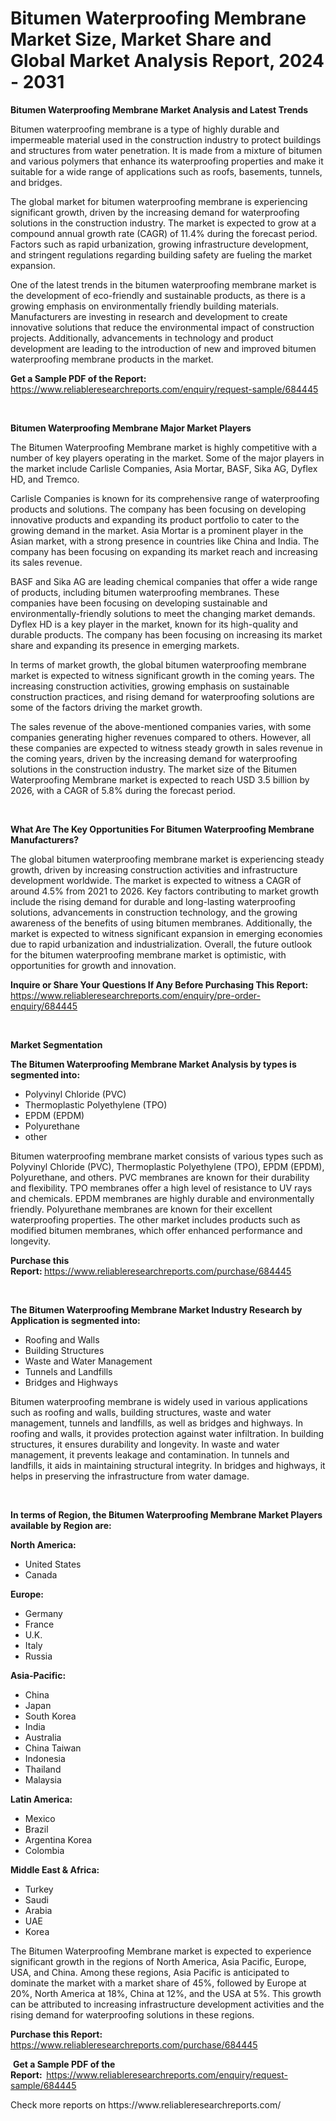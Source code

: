 <p><h1>Bitumen Waterproofing Membrane Market Size, Market Share and Global Market Analysis Report, 2024 - 2031</h1></p><p><strong>Bitumen Waterproofing Membrane Market Analysis and Latest Trends</strong></p>
<p><p>Bitumen waterproofing membrane is a type of highly durable and impermeable material used in the construction industry to protect buildings and structures from water penetration. It is made from a mixture of bitumen and various polymers that enhance its waterproofing properties and make it suitable for a wide range of applications such as roofs, basements, tunnels, and bridges.</p><p>The global market for bitumen waterproofing membrane is experiencing significant growth, driven by the increasing demand for waterproofing solutions in the construction industry. The market is expected to grow at a compound annual growth rate (CAGR) of 11.4% during the forecast period. Factors such as rapid urbanization, growing infrastructure development, and stringent regulations regarding building safety are fueling the market expansion.</p><p>One of the latest trends in the bitumen waterproofing membrane market is the development of eco-friendly and sustainable products, as there is a growing emphasis on environmentally friendly building materials. Manufacturers are investing in research and development to create innovative solutions that reduce the environmental impact of construction projects. Additionally, advancements in technology and product development are leading to the introduction of new and improved bitumen waterproofing membrane products in the market.</p></p>
<p><strong>Get a Sample PDF of the Report:&nbsp;</strong> <a href="https://www.reliableresearchreports.com/enquiry/request-sample/684445">https://www.reliableresearchreports.com/enquiry/request-sample/684445</a></p>
<p>&nbsp;</p>
<p><strong>Bitumen Waterproofing Membrane Major Market Players</strong></p>
<p><p>The Bitumen Waterproofing Membrane market is highly competitive with a number of key players operating in the market. Some of the major players in the market include Carlisle Companies, Asia Mortar, BASF, Sika AG, Dyflex HD, and Tremco.</p><p>Carlisle Companies is known for its comprehensive range of waterproofing products and solutions. The company has been focusing on developing innovative products and expanding its product portfolio to cater to the growing demand in the market. Asia Mortar is a prominent player in the Asian market, with a strong presence in countries like China and India. The company has been focusing on expanding its market reach and increasing its sales revenue.</p><p>BASF and Sika AG are leading chemical companies that offer a wide range of products, including bitumen waterproofing membranes. These companies have been focusing on developing sustainable and environmentally-friendly solutions to meet the changing market demands. Dyflex HD is a key player in the market, known for its high-quality and durable products. The company has been focusing on increasing its market share and expanding its presence in emerging markets.</p><p>In terms of market growth, the global bitumen waterproofing membrane market is expected to witness significant growth in the coming years. The increasing construction activities, growing emphasis on sustainable construction practices, and rising demand for waterproofing solutions are some of the factors driving the market growth.</p><p>The sales revenue of the above-mentioned companies varies, with some companies generating higher revenues compared to others. However, all these companies are expected to witness steady growth in sales revenue in the coming years, driven by the increasing demand for waterproofing solutions in the construction industry. The market size of the Bitumen Waterproofing Membrane market is expected to reach USD 3.5 billion by 2026, with a CAGR of 5.8% during the forecast period.</p></p>
<p>&nbsp;</p>
<p><strong>What Are The Key Opportunities For Bitumen Waterproofing Membrane Manufacturers?</strong></p>
<p><p>The global bitumen waterproofing membrane market is experiencing steady growth, driven by increasing construction activities and infrastructure development worldwide. The market is expected to witness a CAGR of around 4.5% from 2021 to 2026. Key factors contributing to market growth include the rising demand for durable and long-lasting waterproofing solutions, advancements in construction technology, and the growing awareness of the benefits of using bitumen membranes. Additionally, the market is expected to witness significant expansion in emerging economies due to rapid urbanization and industrialization. Overall, the future outlook for the bitumen waterproofing membrane market is optimistic, with opportunities for growth and innovation.</p></p>
<p><strong>Inquire or Share Your Questions If Any Before Purchasing This Report:</strong> <a href="https://www.reliableresearchreports.com/enquiry/pre-order-enquiry/684445">https://www.reliableresearchreports.com/enquiry/pre-order-enquiry/684445</a></p>
<p>&nbsp;</p>
<p><strong>Market Segmentation</strong></p>
<p><strong>The Bitumen Waterproofing Membrane Market Analysis by types is segmented into:</strong></p>
<p><ul><li>Polyvinyl Chloride (PVC)</li><li>Thermoplastic Polyethylene (TPO)</li><li>EPDM (EPDM)</li><li>Polyurethane</li><li>other</li></ul></p>
<p><p>Bitumen waterproofing membrane market consists of various types such as Polyvinyl Chloride (PVC), Thermoplastic Polyethylene (TPO), EPDM (EPDM), Polyurethane, and others. PVC membranes are known for their durability and flexibility. TPO membranes offer a high level of resistance to UV rays and chemicals. EPDM membranes are highly durable and environmentally friendly. Polyurethane membranes are known for their excellent waterproofing properties. The other market includes products such as modified bitumen membranes, which offer enhanced performance and longevity.</p></p>
<p><strong>Purchase this Report:&nbsp;</strong><a href="https://www.reliableresearchreports.com/purchase/684445">https://www.reliableresearchreports.com/purchase/684445</a></p>
<p>&nbsp;</p>
<p><strong>The Bitumen Waterproofing Membrane Market Industry Research by Application is segmented into:</strong></p>
<p><ul><li>Roofing and Walls</li><li>Building Structures</li><li>Waste and Water Management</li><li>Tunnels and Landfills</li><li>Bridges and Highways</li></ul></p>
<p><p>Bitumen waterproofing membrane is widely used in various applications such as roofing and walls, building structures, waste and water management, tunnels and landfills, as well as bridges and highways. In roofing and walls, it provides protection against water infiltration. In building structures, it ensures durability and longevity. In waste and water management, it prevents leakage and contamination. In tunnels and landfills, it aids in maintaining structural integrity. In bridges and highways, it helps in preserving the infrastructure from water damage.</p></p>
<p>&nbsp;</p>
<p><strong>In terms of Region, the Bitumen Waterproofing Membrane Market Players available by Region are:</strong></p>
<p>
    <p> <strong> North America: </strong>
        <ul>
            <li>United States</li>
            <li>Canada</li>
        </ul>
        </p> 
    <p> <strong> Europe: </strong>
        <ul>
            <li>Germany</li>
            <li>France</li>
            <li>U.K.</li>
            <li>Italy</li>
            <li>Russia</li>
        </ul>
        </p> 
    <p> <strong> Asia-Pacific: </strong>
        <ul>
            <li>China</li>
            <li>Japan</li>
            <li>South Korea</li>
            <li>India</li>
            <li>Australia</li>
            <li>China Taiwan</li>
            <li>Indonesia</li>
            <li>Thailand</li>
            <li>Malaysia</li>
        </ul>
        </p> 
    <p> <strong> Latin America: </strong>
        <ul>
            <li>Mexico</li>
            <li>Brazil</li>
            <li>Argentina Korea</li>
            <li>Colombia</li>
        </ul>
        </p> 
    <p> <strong> Middle East & Africa: </strong>
        <ul>
            <li>Turkey</li>
            <li>Saudi</li>
            <li>Arabia</li>
            <li>UAE</li>
            <li>Korea</li>
        </ul>
    </p>
    </p>
<p><p>The Bitumen Waterproofing Membrane market is expected to experience significant growth in the regions of North America, Asia Pacific, Europe, USA, and China. Among these regions, Asia Pacific is anticipated to dominate the market with a market share of 45%, followed by Europe at 20%, North America at 18%, China at 12%, and the USA at 5%. This growth can be attributed to increasing infrastructure development activities and the rising demand for waterproofing solutions in these regions.</p></p>
<p><strong>Purchase this Report: </strong><a href="https://www.reliableresearchreports.com/purchase/684445">https://www.reliableresearchreports.com/purchase/684445</a></p>
<p>&nbsp;<strong>Get a Sample PDF of the Report:&nbsp;&nbsp;</strong><a href="https://www.reliableresearchreports.com/enquiry/request-sample/684445">https://www.reliableresearchreports.com/enquiry/request-sample/684445</a></p>
<p><strong></strong></p>
<p>Check more reports on https://www.reliableresearchreports.com/</p>